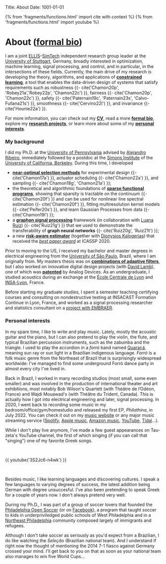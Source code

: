 Title: About
Date: 1001-01-01

{% from 'fragments/functions.html' import cite with context %}
{% from 'fragments/functions.html' import youtube %}

# About ([formal bio]({filename}/pages/bio.md))

I am a joint [ELLIS](https://ellis.eu/)&ndash;[SimTech](https://simtech.uni-stuttgart.de/)
independent research group leader at the [University of Stuttgart](https://www.uni-stuttgart.de/), Germany,
broadly interested in optimization, machine learning, signal processing, and control,
and in particular, in the intersections of these fields. Currently, the main drive of my research is
developing the theory, algorithms, and applications of
[**constrained learning**]({filename}/pages/research.md#constrained-learning),
a tool that enables the data-driven design of systems that satisfy requirements
such as robustness {{- cite('Chamon20p', 'Robey21a','Robey22p', 'Chamon22c') }},
fairness {{- cite('Chamon20p', 'Chamon22c') }},
safety {{- cite('Paternain19c', 'Paternain23s', 'Calvo-Fullana21s') }},
smoothness {{- cite('Cervino22l') }},
and invariance {{- cite('Hounie22a') }}.

For more information, you can check out my [**CV**]({static}/pdf/lfochamon_cv.pdf),
read a more [**formal bio**]({filename}/pages/bio.md),
explore my [**research projects**]({filename}/pages/research.md),
or learn more about some of my [**personal interests**]({filename}/pages/about.md#personal-interests).


### My background

I did my Ph.D. at the [University of Pennsylvania](https://www.seas.upenn.edu/)
advised by [Alejandro Ribeiro](https://alelab.seas.upenn.edu/), immediately followed by a postdoc at the
[Simons Institute](https://simons.berkeley.edu/) of the [University of California, Berkeley](https://www.berkeley.edu/).
During this time, I developed

- [**near-optimal selection methods**]({filename}/pages/research.md#combinatorial-optimization-and-approximate-submodularity)
  for experimental design {{- cite('Chamon17a') }}, actuator scheduling {{- cite('Chamon22a') }}, and sampling {{- cite('Chamon18g', 'Chamon21a') }};
- the theoretical and algorithmic foundations of
  [**sparse functional programs**]({filename}/pages/research.md#non-convex-functional-optimization), showing that sparsity
  is tractable on the continuum {{- cite('Chamon20f') }} and can be used for
  nonlinear line spectral estimation {{- cite('Chamon20f') }},
  fitting multiresolution kernel models {{- cite('Peifer20s') }},
  and learn Gaussian Processes from data {{- cite('Chamon19l') }};
- a [**graphon signal processing**]({filename}/pages/research.md#non-convex-functional-optimization) framework
  (in collaboration with [Luana Ruiz](https://sites.google.com/seas.upenn.edu/luanaruiz))
  {{- cite('Ruiz21g') }}
  that we used to demonstrate the transferability of **graph neural networks** {{- cite('Ruiz20g', 'Ruiz21t') }};
- a new [**risk-aware estimator**]({filename}/pages/publications.md#Kalogerias20b)
  (together with [Dionysios Kalogerias](https://www.dkalogerias.org/))
  that received the [*best paper award*](https://2020.ieeeicassp.org/general/icassp-best-paper-awards/) at ICASSP 2020.

Prior to moving to the US, I received my bachelor and master degrees in electrical
engineering from the [University of São Paulo](https://www.poli.usp.br), Brazil,
where I am originally from. My masters thesis was on
[**combinations of adaptive filters**]({filename}/pages/research.md#combinations-of-adaptive-filters),
but I also worked on innovative digital design projects (with [David Lamb](https://www.linkedin.com/in/davidlamb99/)),
one of which was [**patented**]({filename}/pages/publications.md#patent) by Analog Devices. As an undergraduate, I studied acoustics
during an exchange at the [École Centrale de Lyon](https://www.ec-lyon.fr) and [INSA-Lyon](https://www.insa-lyon.fr), France.

Before starting my graduate studies, I spent a semester teaching certifying courses
and consulting on nondestructive testing at INSACAST Formation Continue in Lyon, France,
and worked as a signal processing researcher and statistics consultant on a
[project with EMBRAER]({filename}/pages/research.md#aircraft-cabin-simulator).



### Personal interests

In my spare time, I like to write and play music. Lately, mostly the acoustic guitar and the piano, but I can also pretend
to play the violin, the flute, and typical Brazilian percussion instruments, such as the zabumba and the triangle.
I used to play the accordion in a *forró* band named [Quaraçá](https://soundcloud.com/luiz-chamon/sets/quaraca), meaning
sun ray or sun light in a Brazilian indigenous language. *Forró* is a folk music genre from the Northeast of Brazil that is
surprisingly widespread worldwide: I've managed to find some underground Forró dance party in almost every city I've lived in.

Back in Brazil, I worked in many recording studios (most small, some even smaller) and was involved in the production of
international theater and art exhibitions, most notably Bob Wilson's Quartett (with Théâtre de l’Odéon, France) and
Wajdi Mouawad's (with Théâtre du Trident, Canada). This is actually how I got into electrical engineering and
later, signal processing. In 2020, I went back to recording some music in my bedroom/office/gym/homestudio
and released my first EP, *Philathina*, in July 2022. You can check it out on my [music website](https://www.lfochamon.com) or
any major music streaming service ([Spotify](https://open.spotify.com/album/4dLuLYglloY8fPcuK9uNrU),
[Apple music](https://music.apple.com/gr/album/philatinha-ep/1637179028?uo=4), [Amazon music](https://music.amazon.com/albums/B0B82T289X),
[YouTube](https://www.youtube.com/watch?v=Dr22lwhElvc&list=OLAK5uy_m2dR9NIMG6BTEK_zE9UG3NSIcsLIYOPoc&index=1), [Tidal](http://www.tidal.com/album/240501656)...).

While I don't play live anymore, I've made a few guest appearances on Tau-zeta's YouTube channel, the first of which singing (if you can call that "singing")
one of my favorite Greek songs.

&nbsp;

{{ youtube('3S2Jc6-n4wk') }}

&nbsp;

Besides music, I like learning languages and discovering cultures. I speak a few languages to varying degrees of success,
the latest addition being German with degree unsuccesful. I've also been pretending to speak Greek for a couple of years now.
I don't always pretend very well.


During my Ph.D., I was part of a group of soccer lovers that founded the [Philadelphia Open Soccer](https://www.philadelphiaopensoccer.org/)
(or on [Facebook](https://www.facebook.com/phillyopensoccer/)), a program that taught soccer to kids in underpriviledged
public schools of West Philadelphia and in a
[Northeast Philadelphia](https://www.facebook.com/pg/phillyopensoccer/photos/?tab=album&album_id=1299783973460905) community
composed largely of immigrants and refugees.

Although I don't take soccer as seriously as you'd expect from a Brazilian, I do like watching the *Seleção* (Brazilian national team).
And I understand if right now the thought of mentioning the 2014 7-1 fiasco against Germany crossed your mind.
I'll get back to you on that as soon as your national team also manages to win five World Cups...
